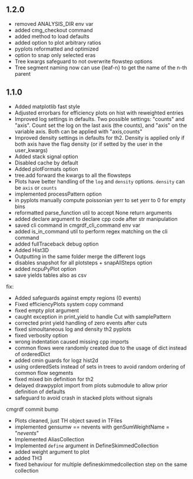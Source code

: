 ## 1.2.0
- removed ANALYSIS_DIR env var
- added cmg_checkout command
- added method to load defaults
- added option to plot arbitrary ratios
- pyplots reformatted and optimized
- option to snap only selected eras
- Tree kwargs safeguard to not overwrite flowstep options
- Tree segment naming now can use {leaf-n} to get the name of the n-th parent


## 1.1.0
- Added matplotlib fast style
- Adjusted errorbars for efficiency plots on hist with reweighted entries
- Improved log settings in defaults. Two possible settings: "counts" and "axis". Count set the log on the last axis (the counts), and "axis" on the variable axis. Both can be applied with "axis,counts"
- Improved density settings in defaults for th2. Density is applied only if both axis have the flag density (or if setted by the user in the user_kwargs)
- Added stack signal option
- Disabled cache by default
- Added plotFormats option
- tree.add forward the kwargs to all the flowsteps
- Plots have better handling of the `log` and `density` options. `density` can be `axis` or `counts`
- implemented processPattern option
- in pyplots manually compute poissonian yerr to set yerr to 0 for empty bins
- reformatted parse_function util to accept None return arguments
- added declare argument to declare cpp code after str manipulation
- saved cli command in cmgrdf_cli_command env var
- added is_in_command util to perform regex matching on the cli command
- added fullTraceback debug option
- Added Hist3D
- Outputting in the same folder merge the different logs
- disables snapshot for all plotsteps + snapAllSteps option
- added ncpuPyPlot option
- save yields tables also as csv

fix:
- Added safeguards against empty regions (0 events)
- Fixed efficiencyPlots system copy command
- fixed empty plot argument
- caught exception in print_yield to handle Cut with samplePattern
- corrected print yield handling of zero events after cuts
- fixed simoultaneous log and density th2 pyplots
- fixed verbosity option
- wrong indentation caused missing cpp imports
- common flows were randomly created due to the usage of dict instead of orderedDict
- added cmin guards for logz hist2d
- using orderedSets instead of sets in trees to avoid random ordering of common flow segments
- fixed mixed bin definition for th2
- delayed drawpyplot import from plots submodule to allow prior definition of defaults
- safeguard to avoid crash in stacked plots without signals

cmgrdf commit bump
- Plots cleaned, just TH object saved in TFiles
- implemented gensumw == nevents with genSumWeightName = "_nevents_"
- Implemented AliasCollection
- Implemented `define` argument in DefineSkimmedCollection
- added weight argument to plot
- added TH3
- fixed behaviour for multiple defineskimmedcollection step on the same collection